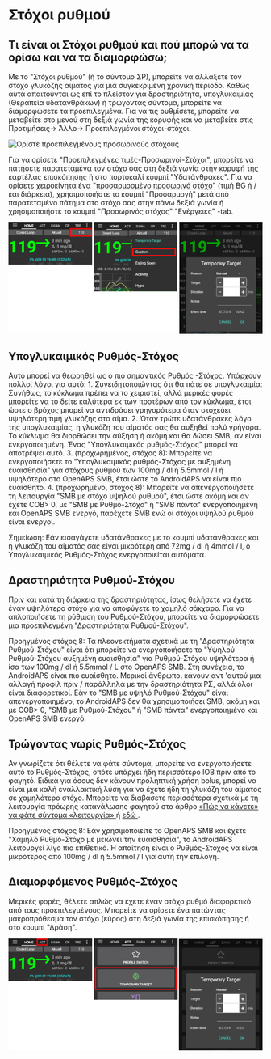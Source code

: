# Στόχοι ρυθμού

## Τι είναι οι Στόχοι ρυθμού και πού μπορώ να τα ορίσω και να τα διαμορφώσω;

Με το "Στόχοι ρυθμού" (ή το σύντομο ΣΡ), μπορείτε να αλλάξετε τον στόχο γλυκόζης αίματος για μια συγκεκριμένη χρονική περίοδο. Καθώς αυτά απαιτούνται ως επί το πλείστον για δραστηριότητα, υπογλυκαιμίας (Θεραπεία υδατανθράκων) ή τρώγοντας σύντομα, μπορείτε να διαμορφώσετε τα προεπιλεγμένα. Για να τις ρυθμίσετε, μπορείτε να μεταβείτε στο μενού στη δεξιά γωνία της κορυφής και να μεταβείτε στις Προτιμήσεις-> Άλλο-> Προεπιλεγμένοι στόχοι-στόχοι.

![Ορίστε προεπιλεγμένους προσωρινούς στόχους](../images/TempTarget_Default.png)

Για να ορίσετε "Προεπιλεγμένες τιμές-Προσωρινοί-Στόχοι", μπορείτε να πατήσετε παρατεταμένα τον στόχο σας στη δεξιά γωνία στην κορυφή της καρτέλας επισκόπησης ή στο πορτοκαλί κουμπί "Υδατάνθρακες". Για να ορίσετε χειροκίνητα ένα [ "προσαρμοσμένο προσωρινό στόχο" ](../Usage/temptarget#custom-temp-target) (τιμή BG ή / και διάρκεια), χρησιμοποιήστε το κουμπί "Προσαρμογή" μετά από παρατεταμένο πάτημα στο στόχο σας στην πάνω δεξιά γωνία ή χρησιμοποιήστε το κουμπί "Προσωρινός στόχος" "Ενέργειες" -tab.

![Ορίστε προσωρινό στόχο](../images/TempTarget_Set2.png)

## Υπογλυκαιμικός Ρυθμός-Στόχος

Αυτό μπορεί να θεωρηθεί ως ο πιο σημαντικός Ρυθμός -Στόχος. Υπάρχουν πολλοί λόγοι για αυτό: 1. Συνειδητοποιώντας ότι θα πάτε σε υπογλυκαιμία: Συνήθως, το κύκλωμα πρέπει να το χειριστεί, αλλά μερικές φορές μπορείτε να το δείτε καλύτερα εκ των προτέρων από τον κύκλωμα, έτσι ώστε ο βρόχος μπορεί να αντιδράσει γρηγορότερα όταν στοχεύει υψηλότερη τιμή γλυκόζης στο αίμα. 2. Όταν τρώτε υδατάνθρακες λόγο της υπογλυκαιμίας, η γλυκόζη του αίματός σας θα αυξηθεί πολύ γρήγορα. Το κύκλωμα θα διορθώσει την αύξηση ή ακόμη και θα δώσει SMB, αν είναι ενεργοποιημένη. Ένας "Υπογλυκαιμικός ρυθμός-Στόχος" μπορεί να αποτρέψει αυτό. 3. (προχωρημένος, στόχος 8): Μπορείτε να ενεργοποιήσετε το "Υπογλυκαιμικός ρυθμός-Στόχος με αυξημένη ευαισθησία" για στόχους ρυθμού των 100mg / dl ή 5.5mmol / l ή υψηλότερο στο OpenAPS SMB, έτσι ώστε το AndroidAPS να είναι πιο ευαίσθητο. 4. (προχωρημένο, στόχος 8): Μπορείτε να απενεργοποιήσετε τη λειτουργία "SMB με στόχο υψηλού ρυθμού", έτσι ώστε ακόμη και αν έχετε COB> 0, με "SMB με Ρυθμό-Στόχο" ή "SMB πάντα" ενεργοποιημένη και OpenAPS SMB ενεργό, παρέχετε SMB ενώ οι στόχοι υψηλού ρυθμού είναι ενεργοί.

Σημείωση: Εάν εισαγάγετε υδατάνθρακες με το κουμπί υδατάνθρακες και η γλυκόζη του αίματός σας είναι μικρότερη από 72mg / dl ή 4mmol / l, ο Υπογλυκαιμικός Ρυθμός-Στόχος ενεργοποιείται αυτόματα.

## Δραστηριότητα Ρυθμού-Στόχου

Πριν και κατά τη διάρκεια της δραστηριότητας, ίσως θελήσετε να έχετε έναν υψηλότερο στόχο για να αποφύγετε το χαμηλό σάκχαρο. Για να απλοποιήσετε τη ρύθμιση του Ρυθμού-Στόχου, μπορείτε να διαμορφώσετε μια προεπιλεγμένη "Δραστηριότητα Ρυθμού-Στόχου".

Προηγμένος στόχος 8: Τα πλεονεκτήματα σχετικά με τη "Δραστηριότητα Ρυθμού-Στόχου" είναι ότι μπορείτε να ενεργοποιήσετε το "Υψηλού Ρυθμού-Στόχου αυξημένη ευαισθησία" για Ρυθμού-Στόχου υψηλότερα ή ίσα των 100mg / dl ή 5.5mmol / L στο OpenAPS SMB. Στη συνέχεια, το AndroidAPS είναι πιο ευαίσθητο. Μερικοί άνθρωποι κάνουν αντ 'αυτού μια αλλαγή προφίλ πριν / παράλληλα με την δραστηριότητα ΡΣ, αλλά όλοι είναι διαφορετικοί. Εάν το "SMB με υψηλό Ρυθμού-Στόχου" είναι απενεργοποιημένο, το AndroidAPS δεν θα χρησιμοποιήσει SMB, ακόμη και με COB> 0, "SMB με Ρυθμού-Στόχου" ή "SMB πάντα" ενεργοποιημένο και OpenAPS SMB ενεργό.

## Τρώγοντας νωρίς Ρυθμός-Στόχος

Αν γνωρίζετε ότι θέλετε να φάτε σύντομα, μπορείτε να ενεργοποιήσετε αυτό το Ρυθμός-Στόχος, οπότε υπάρχει ήδη περισσότερο IOB πριν από το φαγητό. Ειδικά για όσους δεν κάνουν προληπτική χρήση bolus, μπορεί να είναι μια καλή εναλλακτική λύση για να έχετε ήδη τη γλυκόζη του αίματος σε χαμηλότερο στόχο. Μπορείτε να διαβάσετε περισσότερα σχετικά με τη λειτουργία πρόωρης κατανάλωσης φαγητού στο άρθρο [ «Πώς να κάνετε» να φάτε σύντομα «λειτουργία» ](https://diyps.org/2015/03/26/how-to-do-eating-soon-mode-diyps-lessons-learned/) ή [ εδώ ](https://diyps.org/tag/eating-soon-mode/).

Προηγμένος στόχος 8: Εάν χρησιμοποιείτε το OpenAPS SMB και έχετε "Χαμηλό Ρυθμό-Στόχο με μειώνει την ευαισθησία", το AndroidAPS λειτουργεί λίγο πιο επιθετικό. Η απαίτηση είναι ο Ρυθμός-Στόχος να είναι μικρότερος από 100mg / dl ή 5.5mmol / l για αυτή την επιλογή.

## Διαμορφόμενος Ρυθμός-Στόχος

Μερικές φορές, θέλετε απλώς να έχετε έναν στόχο ρυθμό διαφορετικό από τους προεπιλεγμένους. Μπορείτε να ορίσετε ένα πατώντας μακροπρόθεσμα τον στόχο (εύρος) στη δεξιά γωνία της επισκόπησης ή στο κουμπί "Δράση".

![Ορίστε ρυθμό στόχου μέσω της καρτέλας Δράσης](../images/TempTarget_ActionTab.png)